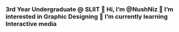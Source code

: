 ### 3rd Year Undergraduate @ SLIIT 👋 Hi, I’m @NushNiz 👀 I’m interested in Graphic Designing 🌱 I’m currently learning Interactive media

